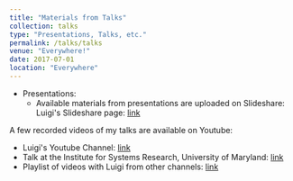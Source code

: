 ```yaml
---
title: "Materials from Talks"
collection: talks
type: "Presentations, Talks, etc."
permalink: /talks/talks
venue: "Everywhere!"
date: 2017-07-01
location: "Everywhere"
---
```


- Presentations: <br/>
  - Available materials from presentations are uploaded on Slideshare: <br />
   Luigi's Slideshare page: [link](https://www.slideshare.net/luigivanfretti) <br />


A few recorded videos of my talks are available on Youtube: <br />
  - Luigi's Youtube Channel: [link](https://www.youtube.com/user/lvanfretti) <br />
  - Talk at the Institute for Systems Research, University of Maryland: [link](https://youtu.be/h_RrjAXs8rM) <br />
  - Playlist of videos with Luigi from other channels: [link](https://www.youtube.com/watch?v=5Uf5FcqsjiA&list=PL3ewLNwzPhxI9PQR9-ARqa4tDRXU9W_ql) <br />
